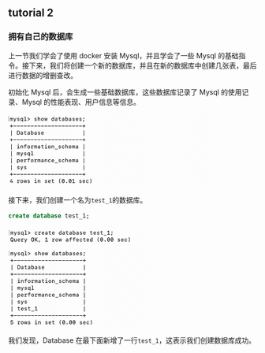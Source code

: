 ## tutorial 2
### 拥有自己的数据库
上一节我们学会了使用 docker 安装 Mysql，并且学会了一些 Mysql 的基础指令。接下来，我们将创建一个新的数据库，并且在新的数据库中创建几张表，最后进行数据的增删查改。

初始化 Mysql 后，会生成一些基础数据库，这些数据库记录了 Mysql 的使用记录、Mysql 的性能表现、用户信息等信息。

![alt text](image.png)

接下来，我们创建一个名为`test_1`的数据库。

```sql
create database test_1;
```

![alt text](image-1.png)

我们发现，Database 在最下面新增了一行`test_1`，这表示我们创建数据库成功。
